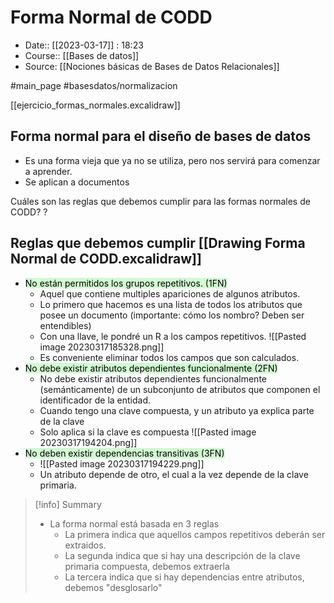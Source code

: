 # Forma Normal de CODD

- Date:: [[2023-03-17]] : 18:23
- Course:: [[Bases de datos]]
- Source: [[Nociones básicas de Bases de Datos Relacionales]]

#main_page 
#basesdatos/normalizacion

[[ejercicio_formas_normales.excalidraw]]

## Forma normal para el diseño de bases de datos
- Es una forma vieja que ya no se utiliza, pero nos servirá para comenzar a aprender.
- Se aplican a documentos 
 
Cuáles son las reglas que debemos cumplir para las formas normales de CODD?
?
## Reglas que debemos cumplir [[Drawing Forma Normal de CODD.excalidraw]]
- <mark style="background: #BBFABBA6;">No están permitidos los grupos repetitivos. (1FN)</mark>
	- Aquel que contiene multiples apariciones de algunos atributos.
	- Lo primero que hacemos es una lista de todos los atributos que posee un documento (importante: cómo los nombro? Deben ser entendibles)
	- Con una llave, le pondré un R a los campos repetitivos.
		![[Pasted image 20230317185328.png]]
	- Es conveniente eliminar todos los campos que son calculados.
- <mark style="background: #BBFABBA6;">No debe existir atributos dependientes funcionalmente (2FN) </mark>
	- No debe existir atributos dependientes funcionalmente (semánticamente) de un subconjunto de atributos que componen el identificador de la entidad.
	- Cuando tengo una clave compuesta, y un atributo ya explica parte de la clave
	- Solo aplica si la clave es compuesta
		![[Pasted image 20230317194204.png]]
- <mark style="background: #BBFABBA6;">No deben existir dependencias transitivas (3FN)</mark>
	- ![[Pasted image 20230317194229.png]]
	- Un atributo depende de otro, el cual a la vez depende de la clave primaria.



>[!info] Summary
> - La forma normal está basada en 3 reglas
> 	- La primera indica que aquellos campos repetitivos deberán ser extraidos.
> 	- La segunda indica que si hay una descripción de la clave primaria compuesta, debemos extraerla
> 	- La tercera indica que si hay dependencias entre atributos, debemos "desglosarlo" 